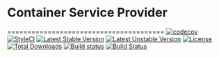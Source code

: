 # Container Service Provider
=======================================
[![codecov](https://codecov.io/gh/speedwork/container/branch/master/graph/badge.svg)](https://codecov.io/gh/speedwork/container)
[![StyleCI](https://styleci.io/repos/41798109/shield)](https://styleci.io/repos/41798109)
[![Latest Stable Version](https://poser.pugx.org/speedwork/container/v/stable)](https://packagist.org/packages/speedwork/container)
[![Latest Unstable Version](https://poser.pugx.org/speedwork/container/v/unstable)](https://packagist.org/packages/speedwork/container)
[![License](https://poser.pugx.org/speedwork/container/license)](https://packagist.org/packages/speedwork/container)
[![Total Downloads](https://poser.pugx.org/speedwork/container/downloads)](https://packagist.org/packages/speedwork/container)
[![Build status](https://ci.appveyor.com/api/projects/status/10aw52t4ga4kek27?svg=true)](https://ci.appveyor.com/project/2stech/container)
[![Build Status](https://travis-ci.org/speedwork/container.svg?branch=master)](https://travis-ci.org/speedwork/container)
